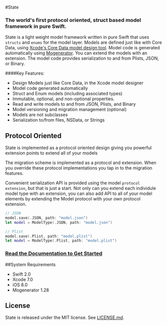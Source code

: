 #State
### The world's first protocol oriented, struct based model framework in pure Swift.

State is a light weight model framework written in pure Swift that uses `structs` and `enums` for the model layer. Models are defined just like with Core Data, using [Xcode's Core Data model design tool](https://developer.apple.com/library/ios/recipes/xcode_help-core_data_modeling_tool/Articles/about_cd_modeling_tool.html#//apple_ref/doc/uid/TP40010379-CH3-SW1). Model code is  generated automatically using [Mogenerator](https://github.com/rentzsch/mogenerator). You can extend the models with an extension. The model code provides serialization to and from Plists, JSON, or Binary.
                                                                                                                                                                                                                                                   
####Key Features: 

- Design Models just like Core Data, in the Xcode model designer
- Model code generated automatically
- Struct and Enum models (including associated types)
- Immutable, optional, and non-optional properties.
- Read and write models to and from JSON, Plists, and Binary 
- Model versioning and migration management (optional)
- Models are not subclasses
- Serialization to/from files, NSData, or Strings

## Protocol Oriented
State is implemented as a protocol oriented design giving you powerful extension points to extend all of your models

The migration scheme is implemented as a protocol and extension. When you override these protocol implementations you tap in to the migration features.

Convenient serialization API is provided using the model `protocol extension`, but that is just a start. Not only can you extend each individule model type with an extension, you can also add API to all of your model elements by extending the Model protocol with your own protocol extension.


```swift
// JSON
model.save(.JSON, path: "model.json")
let model = ModelType(.JSON, path: "model.json")

// Plist
model.save(.Plist, path: "model.plist")
let model = ModelType(.Plist, path: "model.plist")
```

### [ Read the Documentation to Get Started](Docs/)


##System Requirements
- Swift 2.0
- Xcode 7.0
- iOS 8.0
- Mogenerator 1.28

## License

State is released under the MIT license. See
[LICENSE.md](https://github.com/STLabs/State/blob/master/LICENSE).
